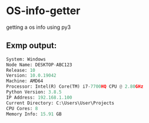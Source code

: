 # OS-info-getter
getting a os info using py3


## Exmp output:
```python
System: Windows
Node Name: DESKTOP-ABC123
Release: 10
Version: 10.0.19042
Machine: AMD64
Processor: Intel(R) Core(TM) i7-7700HQ CPU @ 2.80GHz
Python Version: 3.8.5
IP Address: 192.168.1.100
Current Directory: C:\Users\User\Projects
CPU Cores: 8
Memory Info: 15.91 GB
```
